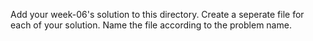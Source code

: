 Add your week-06's solution to this directory.
Create a seperate file for each of your solution. Name the file according to the problem name.

